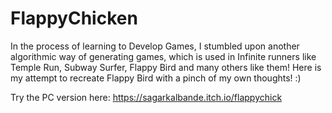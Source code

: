 # FlappyChicken
In the process of learning to Develop Games, I stumbled upon another algorithmic way of generating games, which is used in Infinite runners like Temple Run, Subway Surfer, Flappy Bird and many others like them! Here is my attempt to recreate Flappy Bird with a pinch of my own thoughts! :) 

Try the PC version here: https://sagarkalbande.itch.io/flappychick
